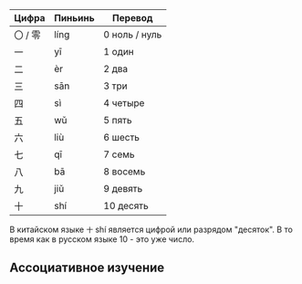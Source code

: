 

|Цифра|Пиньинь|Перевод|
|---|---|---|
|〇 / 零|líng |0 ноль / нуль|
|一|yī |1 один|
|二|èr |2 два|
|三|sān |3 три|
|四|sì |4 четыре|
|五|wǔ |5 пять|
|六|liù |6 шесть|
|七|qī |7 семь|
|八|bā |8 восемь|
|九|jiǔ |9 девять|
|十|shí |10 десять|

В китайском языке `十` shí является цифрой или разрядом "десяток". В то время как в русском языке 10 - это уже число.

## Ассоциативное изучение